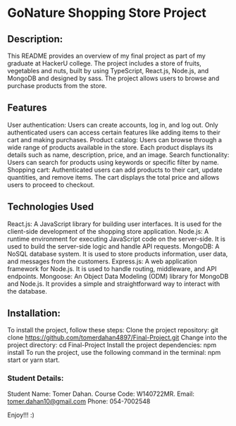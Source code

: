 # GoNature Shopping Store Project

## Description:
This README provides an overview of my final project as part of my graduate at HackerU college.
The project includes a store of fruits, vegetables and nuts, built by using TypeScript, React.js, Node.js, and MongoDB and designed by sass.
The project allows users to browse and purchase products from the store.


## Features
User authentication: Users can create accounts, log in, and log out. Only authenticated users can access certain features like adding items to their cart and making purchases.
Product catalog: Users can browse through a wide range of products available in the store. Each product displays its details such as name, description, price, and an image.
Search functionality: Users can search for products using keywords or specific filter by name.
Shopping cart: Authenticated users can add products to their cart, update quantities, and remove items. The cart displays the total price and allows users to proceed to checkout.

## Technologies Used
React.js: A JavaScript library for building user interfaces. It is used for the client-side development of the shopping store application.
Node.js: A runtime environment for executing JavaScript code on the server-side. It is used to build the server-side logic and handle API requests.
MongoDB: A NoSQL database system. It is used to store products information, user data, and messages from the customers.
Express.js: A web application framework for Node.js. It is used to handle routing, middleware, and API endpoints.
Mongoose: An Object Data Modeling (ODM) library for MongoDB and Node.js. It provides a simple and straightforward way to interact with the database.



## Installation:
To install the project, follow these steps:
Clone the project repository: git clone https://github.com/tomerdahan4897/Final-Project.git
Change into the project directory: cd Final-Project
Install the project dependencies: npm install
To run the project, use the following command in the terminal:
npm start or yarn start.



### Student Details:
Student Name: Tomer Dahan.
Course Code: W140722MR.
Email: tomer.dahan10@gmail.com
Phone: 054-7002548



Enjoy!!! :)

